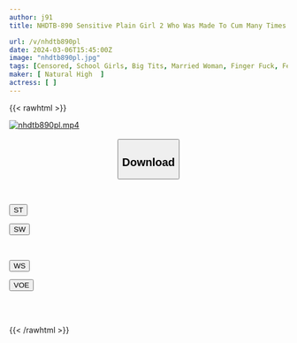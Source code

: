 ```yaml
---
author: j91
title: NHDTB-890 Sensitive Plain Girl 2 Who Was Made To Cum Many Times With Her Clothes On By Slipping Her Finger Through The Gap In Her Skirt

url: /v/nhdtb890pl
date: 2024-03-06T15:45:00Z
image: "nhdtb890pl.jpg"
tags: [Censored, School Girls, Big Tits, Married Woman, Finger Fuck, Female College Student	]
maker: [ Natural High  ]
actress: [ ]
---
```



{{< rawhtml >}}

<div class="video" data-videoid="DADkMMAgXpIk7el">
    <a href="javascript:;">
        <img src="/v/nhdtb890pl/nhdtb890pl.jpg" width="WIDTH" height="HEIGHT" alt="nhdtb890pl.mp4" loading="lazy">
    </a>
</div>

<script type="text/javascript" src="https://j91.asia/asset/on-demand-st.js"></script>

<br>
  <link rel="stylesheet" href="https://j91.asia/asset/bs5.css">
  
  <center>
  <button class="btn btn-primary" type="button" data-bs-toggle="collapse" data-bs-target=".multi-collapse" aria-expanded="false" aria-controls="multiCollapseExample1 multiCollapseExample2"><h2>Download</h2></button></center>
</p>
<div class="row">
  <div class="col">
    <div class="collapse multi-collapse" id="multiCollapseExample1">
      <div class="card card-body">
	      	      <br>
<div class="buttons">  
<p><a href="https://streamtape.to/v/DADkMMAgXpIk7el" target="_blank"><button class="btn-hover color-3"><i class="fa fa-download"></i> ST</button></a></p>
<p><a href="https://cdnwish.com/d9twzq8d9nr5" target="_blank"><button class="btn-hover color-2"><i class="fa fa-download"></i> SW</button></a></p></div>
    </div>
  </div>
</div>
  <div class="col">
    <div class="collapse multi-collapse" id="multiCollapseExample2">
      <div class="card card-body">
	      <br>
<div class="buttons">
<p><a href="https://wolfstream.tv/4y1sqxawtyf0"><button class="btn-hover color-9"><i class="fa fa-download"></i> WS</button></a></p>
<p><a href="https://voe.sx/vvujtuoiod38"><button class="btn-hover color-8"><i class="fa fa-download"></i> VOE</button></a></p></div>
<br><br>
      </div>
    </div>
  </div>
</div>

{{< /rawhtml >}}